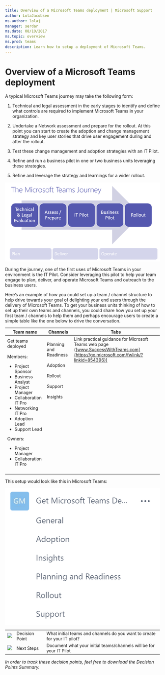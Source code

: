 ```yaml
---
title: Overview of a Microsoft Teams deployment | Microsoft Support
author: LolaJacobsen
ms.author: lolaj
manager: serdar
ms.date: 08/10/2017
ms.topic: overview
ms.prod: teams
description: Learn how to setup a deployment of Microsoft Teams.
---
```


Overview of a Microsoft Teams deployment
========================================

A typical Microsoft Teams journey may take the following form:

1.  Technical and legal assessment in the early stages to identify and define what controls are required to implement Microsoft Teams in your organization.

2.  Undertake a Network assessment and prepare for the rollout. At this point you can start to create the adoption and change management strategy and key user stories that drive user engagement during and after the rollout.

3.  Test these change management and adoption strategies with an IT Pilot.

4.  Refine and run a business pilot in one or two business units leveraging these strategies.

5.  Refine and leverage the strategy and learnings for a wider rollout.

![](media/Overview_of_a_Microsoft_Teams_deployment_image1.png)

During the journey, one of the first uses of Microsoft Teams in your environment is the IT Pilot. Consider leveraging this pilot to help your team engage to plan, deliver, and operate Microsoft Teams and outreach to the business users.

Here’s an example of how you could set up a team / channel structure to help drive towards your goal of delighting your end users through the delivery of Microsoft Teams. To get your business units thinking of how to set up their own teams and channels, you could share how you set up your first team / channels to help them and perhaps encourage users to create a simple table like the one below to drive the conversation.


|Team name |Channels  |Tabs  |
|---------|---------|---------|
|Get teams deployed<br></br>Members:<ul><li>Project Sponsor</li><li>Business Analyst</li><li>Project Manager</li><li>Collaboration IT Pro</li><li>Networking IT Pro</li><li>Adoption Lead </li><li>Support Lead</li></ul>Owners: <ul><li>Project Manager</li><li>Collaboration IT Pro</li></ul>      |Planning  and Readiness<br></br> Adoption<br></br> Rollout<br></br> Support<br></br> Insights<br></br><br></br><br></br><br></br><br></br><br></br><br></br>          |Link practical guidance for Microsoft Teams web page ([www.SuccessWithTeams.com](https://go.microsoft.com/fwlink/?linkid=854396)) <br></br><br></br><br></br><br></br><br></br><br></br><br></br><br></br><br></br><br></br><br></br>        |

This setup would look like this in Microsoft Teams:

![](media/Overview_of_a_Microsoft_Teams_deployment_image2.png)


||||
|---------|---------|---------|
|![](media/Overview_of_a_Microsoft_Teams_deployment_image3.emf)     |Decision Point         |What initial teams and channels do you want to create for your IT pilot?         |
|![](media/Overview_of_a_Microsoft_Teams_deployment_image4.emf)     |Next Steps         |Document what your initial teams/channels will be for your IT Pilot         |


 

*In order to track these decision points, feel free to download the Decision Points Summary.*
